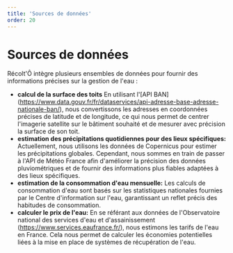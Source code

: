 ```yaml
---
title: 'Sources de données'
order: 20
---
```


# Sources de données

Récolt'Ô intègre plusieurs ensembles de données pour fournir des informations précises sur la gestion de l'eau :

- **calcul de la surface des toits**
En utilisant l'[API BAN] (https://www.data.gouv.fr/fr/dataservices/api-adresse-base-adresse-nationale-ban/), nous convertissons les adresses en coordonnées précises de latitude et de longitude, ce qui nous permet de centrer l'imagerie satellite sur le bâtiment souhaité et de mesurer avec précision la surface de son toit.
- **estimation des précipitations quotidiennes pour des lieux spécifiques:**
Actuellement, nous utilisons les données de Copernicus pour estimer les précipitations globales. Cependant, nous sommes en train de passer à l'API de Météo France afin d'améliorer la précision des données pluviométriques et de fournir des informations plus fiables adaptées à des lieux spécifiques.
- **estimation de la consommation d'eau mensuelle:**
Les calculs de consommation d'eau sont basés sur les statistiques nationales fournies par le Centre d'information sur l'eau, garantissant un reflet précis des habitudes de consommation.
- **calculer le prix de l'eau:**
En se référant aux données de l'Observatoire national des services d'eau et d'assainissement (https://www.services.eaufrance.fr/), nous estimons les tarifs de l'eau en France. Cela nous permet de calculer les économies potentielles liées à la mise en place de systèmes de récupération de l'eau.

